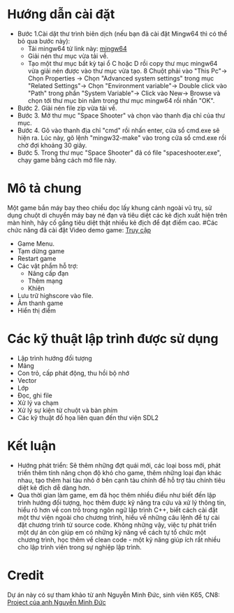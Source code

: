 # Hướng dẫn cài đặt
* Bước 1.Cài dặt thư trình biên dịch (nếu bạn đã cài đặt Mingw64 thì có thể bỏ qua bước này):
    * Tải mingw64 từ link này: [mingw64](https://sourceforge.net/projects/mingw-w64/files/Toolchains%20targetting%20Win64/Personal%20Builds/mingw-builds/7.3.0/threads-win32/seh/x86_64-7.3.0-release-win32-seh-rt_v5-rev0.7z/download)
    * Giải nén thư mục vừa tải về.
    * Tạo một thư mục bất kỳ tại ổ C hoặc D rồi copy thư mục mingw64 vừa giải nén được vào thư mục vừa tạo.
    8 Chuột phải vào "This Pc"-> Chọn Properties -> Chọn "Advanced system settings" trong mục "Related Settings"-> Chọn "Environment variable"-> Double click vào "Path" trong phần "System Variable"-> Click vào New-> Browse và chọn tới thư mục bin nằm trong thư mục mingw64 rồi nhấn "OK".
* Bước 2. Giải nén file zip vừa tải về.
* Bước 3. Mở thư mục "Space Shooter" và chọn vào thanh địa chỉ của thư mục.
* Bước 4. Gõ vào thanh địa chỉ "cmd" rồi nhấn enter, cửa sổ cmd.exe sẽ hiện ra. Lúc này, gõ lệnh "mingw32-make" vào trong cửa sổ cmd.exe rồi chờ đợi khoảng 30 giây.
* Bước 5. Trong thư mục "Space Shooter" đã có file "spaceshooter.exe", chạy game bằng cách mở file này. 
# Mô tả chung
Một game bắn máy bay theo chiều dọc lấy khung cảnh ngoài vũ trụ, sử dụng chuột di chuyển máy bay né đạn và tiêu diệt các kẻ địch xuất hiện trên màn hình, hãy cố gắng tiêu diệt thật nhiều kẻ địch để đạt điểm cao.
#Các chức năng đã cài đặt
Video demo game: [Truy cập](https://youtu.be/zUWZ2j17m_Y)
* Game Menu.
* Tạm dừng game
* Restart game
* Các vật phẩm hỗ trợ:
    * Nâng cấp đạn
    * Thêm mạng
    * Khiên
* Lưu trữ highscore vào file.
* Âm thanh game
* Hiển thị điểm
# Các kỹ thuật lập trình được sử dụng
* Lập trình hướng đối tượng
* Mảng
* Con trỏ, cấp phát động, thu hồi bộ nhớ
* Vector
* Lớp
* Đọc, ghi file
* Xử lý va chạm
* Xử lý sự kiện từ chuột và bàn phím
* Các kỹ thuật đồ họa liên quan đến thư viện SDL2
# Kết luận
* Hướng phát triển: Sẽ thêm những đợt quái mới, các loại boss mới, phát triển thêm tính năng chọn độ khó cho game, thêm những loại đạn khác nhau, tạo thêm hai tàu nhỏ ở bên cạnh tàu chính để hỗ trợ tàu chính tiêu diệt kẻ địch dễ dàng hơn.
* Qua thời gian làm game, em đã học thêm nhiều điều như biết đến lập trình hướng đối tượng, học thêm được kỹ năng tra cứu và xử lý thông tin, hiểu rõ hơn về con trỏ trong ngôn ngữ lập trình C++, biết cách cài đặt một thư viện ngoài cho chương trình, hiểu về những câu lệnh để tự cài đặt chương trình từ source code. Không những vậy, việc tự phát triển một dự án còn giúp em có những kỹ năng về cách tự tổ chức một chương trình, học thêm về clean code - một kỹ năng giúp ích rất nhiều cho lập trình viên trong sự nghiệp lập trình.
# Credit
Dự án này có sự tham khảo từ anh Nguyễn Minh Đức, sinh viên K65, CN8: [Project của anh Nguyễn Minh Đức](https://github.com/minhduc1122002/BulletHeaven)



